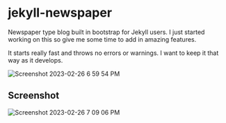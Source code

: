 # jekyll-newspaper

Newspaper type blog built in bootstrap for Jekyll users. I just started working on this so give me some time to add in amazing features.

It starts really fast and throws no errors or warnings. I want to keep it that way as it develops.

![Screenshot 2023-02-26 6 59 54 PM](https://user-images.githubusercontent.com/14003326/221446384-5cca3f1d-4343-4931-bee2-d7b2537d18d4.png)

## Screenshot

![Screenshot 2023-02-26 7 09 06 PM](https://user-images.githubusercontent.com/14003326/221446279-153773bc-8d20-4dbb-9cce-a8645548df0f.png)
